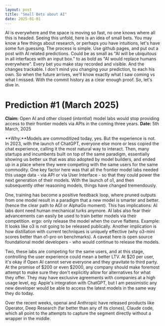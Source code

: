 ```yaml
---
layout: post
title: "Small Bets about AI"
date: 2025-01-01
---
```

AI is everywhere and the space is moving so fast, no one knows where all this is headed. Seeing this unfold, here is an idea of small bets. You may know a few things about research, or perhaps you have intuitions, let's have some fun guessing. The process is simple. Use github pages, and put out a post with AI related predictions. Could be as small as "AI will be ubiquitous in all interfaces with an input box." to as bold as "AI would replace humans everywhere". Every bet you make stay recorded and visible. And the changes trackable. I don't mind you changing your prediction, to each his own. So when the future arrives, we'll know exactly what I saw coming vs what I missed. With the commit history as a clear enough proof. So, let's dive in. 

# Prediction #1 (March 2025)
**Claim:** Open AI and other closed (*intential*) model labs would stop providing access to their frontier models via APIs in the coming three years. 
**Date:** 5th March, 2025

**Why:**Models are commoditized today, yes. But the experience is not. In 2023, with the launch of ChatGPT, everyone else more or less copied the chat experience, calling it the most natural way to interact. Then, many startups and incumbents built on top of the same paradigm, essentially showing us better ux that was also adopted by model builders, and ended up in a place where they were competing with the same users for the same commodity. One key factor here was that all the frontier model labs needed this usage data - via API or via User Interface - so that they could power the next generation of their models. With the launch of o1, and then subsequently other reasoning models, things have changed tremendously. 

One, training has become a positive feedback loop, where pruned outputs from one model result in a paradigm that a new model is smarter and better. (hence the clear path to AGI or AlphaGo moment). This has implications: AI labs dont need human mechanical turks anymore. AI labs also fear their advancements can easily be used to train better models via their competition. ergo: only release the model when the curve flattens. Example: It looks like o3 is not going to be released publically. Another implication is how distillation with current techniques is uniquely effective (why o3-mini scores better than o1-pro on benchmarks). A caveat here is open source foundational model developers - who would continue to release the models.

Two, these labs are competing for the same users, and at this stage, controlling the user experience could mean a better LTV. At $20 per user, it's okay if Open AI cannot serve everyone and they gravitate to third party. At the promise of $200 or even $2000, any company should make foremost attempt to make sure they don't explicitly allow for alternatives for what they offer. They may have exclusive agreements with companies at a high usage level, eg: Apple's integration with ChatGPT, but I am pessimistic any new developer would be able to access the latest models in the same way they do today. 

Over the recent weeks, openai and Anthropic have released products like Operator, Deep Research (far better than any of its clones), Claude code, which all point to the attempts to capture the segment directly without a wrapper in the middle.